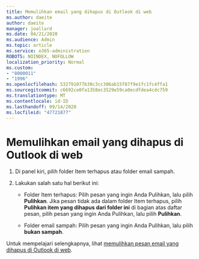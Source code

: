 ```yaml
---
title: Memulihkan email yang dihapus di Outlook di web
ms.author: daeite
author: daeite
manager: joallard
ms.date: 04/21/2020
ms.audience: Admin
ms.topic: article
ms.service: o365-administration
ROBOTS: NOINDEX, NOFOLLOW
localization_priority: Normal
ms.custom:
- "8000011"
- "1996"
ms.openlocfilehash: 532791077b30c3cc306ab15f87f9e1fc1fc4ffa1
ms.sourcegitcommit: c6692ce0fa1358ec3529e59ca0ecdfdea4cdc759
ms.translationtype: MT
ms.contentlocale: id-ID
ms.lasthandoff: 09/14/2020
ms.locfileid: "47721877"
---
```

# <a name="recover-deleted-email-in-outlook-on-the-web"></a>Memulihkan email yang dihapus di Outlook di web

1. Di panel kiri, pilih folder Item terhapus atau folder email sampah.

2. Lakukan salah satu hal berikut ini:

    - Folder Item terhapus: Pilih pesan yang ingin Anda Pulihkan, lalu pilih **Pulihkan**. Jika pesan tidak ada dalam folder Item terhapus, pilih **Pulihkan item yang dihapus dari folder ini** di bagian atas daftar pesan, pilih pesan yang ingin Anda Pulihkan, lalu pilih **Pulihkan**.

    - Folder email sampah: Pilih pesan yang ingin Anda Pulihkan, lalu pilih **bukan sampah**.

Untuk mempelajari selengkapnya, lihat [memulihkan pesan email yang dihapus di Outlook di web](https://support.office.com/article/a8ca78ac-4721-4066-95dd-571842e9fb11).